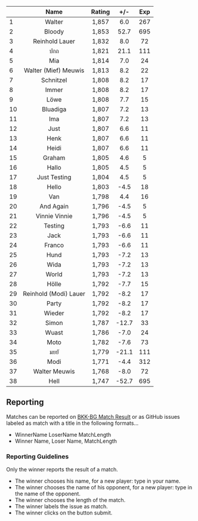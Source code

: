 | |Name|Rating|+/-|Exp|
|-|:--:|:----:|:-:|:-:|
|1|Walter|1,857|6.0|267|
|2|Bloody|1,853|52.7|695|
|3|Reinhold Lauer|1,832|8.0|72|
|4|ปกถ|1,821|21.1|111|
|5|Mia|1,814|7.0|24|
|6|Walter (Mief) Meuwis|1,813|8.2|22|
|7|Schnitzel|1,808|8.2|17|
|8|Immer|1,808|8.2|17|
|9|Löwe|1,808|7.7|15|
|10|Bluadiga|1,807|7.2|13|
|11|Ima|1,807|7.2|13|
|12|Just|1,807|6.6|11|
|13|Henk|1,807|6.6|11|
|14|Heidi|1,807|6.6|11|
|15|Graham|1,805|4.6|5|
|16|Hallo|1,805|4.5|5|
|17|Just Testing|1,804|4.5|5|
|18|Hello|1,803|-4.5|18|
|19|Van|1,798|4.4|16|
|20|And Again|1,796|-4.5|5|
|21|Vinnie Vinnie|1,796|-4.5|5|
|22|Testing|1,793|-6.6|11|
|23|Jack|1,793|-6.6|11|
|24|Franco|1,793|-6.6|11|
|25|Hund|1,793|-7.2|13|
|26|Wida|1,793|-7.2|13|
|27|World|1,793|-7.2|13|
|28|Hölle|1,792|-7.7|15|
|29|Reinhold (Modi) Lauer|1,792|-8.2|17|
|30|Party|1,792|-8.2|17|
|31|Wieder|1,792|-8.2|17|
|32|Simon|1,787|-12.7|33|
|33|Wuast|1,786|-7.0|24|
|34|Moto|1,782|-7.6|73|
|35|มยยั|1,779|-21.1|111|
|36|Modi|1,771|-4.4|312|
|37|Walter Meuwis|1,768|-8.0|72|
|38|Hell|1,747|-52.7|695|

## Reporting

Matches can be reported on [BKK-BG Match Result](https://modiholodri.github.io/GitHub-Actions/) or 
as GitHub issues labeled as match with a title in the following formats...

- WinnerName LoserName MatchLength
- Winner Name, Loser Name, MatchLength

### Reporting Guidelines

Only the winner reports the result of a match.

- The winner chooses his name, for a new player: type in your name.
- The winner chooses the name of his opponent, for a new player: type in the name of the opponent.
- The winner chooses the length of the match.
- The winner labels the issue as match.
- The winner clicks on the button submit.
